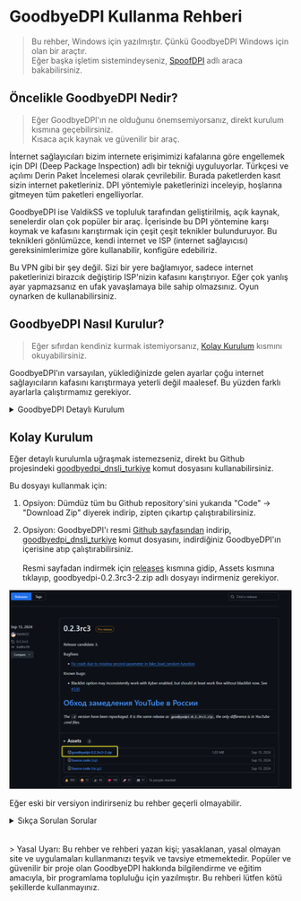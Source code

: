 # GoodbyeDPI Kullanma Rehberi
>
> Bu rehber, Windows için yazılmıştır. Çünkü GoodbyeDPI Windows için olan bir araçtır.<br>Eğer başka işletim sistemindeyseniz, [SpoofDPI](https://github.com/xvzc/SpoofDPI) adlı araca bakabilirsiniz.
>
## Öncelikle GoodbyeDPI Nedir?

> Eğer GoodbyeDPI'ın ne olduğunu önemsemiyorsanız, direkt kurulum kısmına geçebilirsiniz.<br>Kısaca açık kaynak ve güvenilir bir araç.

İnternet sağlayıcıları bizim internete erişimimizi kafalarına göre engellemek için DPI (Deep Package Inspection) adlı bir tekniği uyguluyorlar. Türkçesi ve açılımı Derin Paket İncelemesi olarak çevrilebilir. Burada paketlerden kasıt sizin internet paketleriniz. DPI yöntemiyle paketlerinizi inceleyip, hoşlarına gitmeyen tüm paketleri engelliyorlar.

GoodbyeDPI ise ValdikSS ve topluluk tarafından geliştirilmiş, açık kaynak, senelerdir olan çok popüler bir araç. İçerisinde bu DPI yöntemine karşı koymak ve kafasını karıştırmak için çeşit çeşit teknikler bulunduruyor. Bu teknikleri gönlümüzce, kendi internet ve ISP (internet sağlayıcısı) gereksinimlerimize göre kullanabilir, konfigüre edebiliriz.

Bu VPN gibi bir şey değil. Sizi bir yere bağlamıyor, sadece internet paketlerinizi birazcık değiştirip ISP'nizin kafasını karıştırıyor. Eğer çok yanlış ayar yapmazsanız en ufak yavaşlamaya bile sahip olmazsınız. Oyun oynarken de kullanabilirsiniz.

## GoodbyeDPI Nasıl Kurulur?
>
> Eğer sıfırdan kendiniz kurmak istemiyorsanız, [Kolay Kurulum](#kolay-kurulum) kısmını okuyabilirsiniz.

GoodbyeDPI'ın varsayılan, yüklediğinizde gelen ayarlar çoğu internet sağlayıcıların kafasını karıştırmaya yeterli değil maalesef. Bu yüzden farklı ayarlarla çalıştırmamız gerekiyor.

<details>
    <summary>GoodbyeDPI Detaylı Kurulum</summary>

### 1. GoodbyeDPI'ı resmi Github sayfasından indirelim

[ValdikSS/GoodbyeDPI/releases](https://github.com/ValdikSS/GoodbyeDPI/releases) sayfasından, 0.2.3rc3 pre-release versiyonunu indirmeniz gerekiyor. Başka bir sürümü indirirseniz rehber çalışmayabilir. İndirmek için de Assets kısmına tıklayıp, goodbyedpi-0.2.3rc3-2.zip adlı dosyayı indirmeniz gerekiyor.

![Örnek Görsel](/github/images/assets.png)

İndikten sonra zipten çıkartıp, istediğiniz bir yere atabilirsiniz.

### 2. Kurulum aşaması

Kurulum aşaması için çalıştırmanız gereken bir setup.exe veya herhangi bir şey yok. Program direkt indirdiğiniz gibi çalışabilecek durumda.
Burada kurulumdan kasıt kendi ülkemizde çalışan ayarlar ile GoodbyeDPI çalıştırmak.

Şahsen deneme yanılmayla benim bulduğum 3 tane ayar var. Sırasıyla hangisi sizin internetinizde çalışıyorsa deneyebilirsiniz.
En hafif ayar:

```cmd
-f 1 -k 1 --auto-ttl
```

> Hafiften kasıt, olabildiğince internet paketlerinizi az değiştiriyor olması. Bu sayede uygulamaların kafası karışmazken, internet sağlayıcının kafası karışıyor. Mesela bazı ayarlar fazla güçlüler ve internet sağlayıcının da kafasını karıştırırken uygulamaların veya sitelerin de kafası karışıyor ve uygulamalar açılmayabiliyor / yavaş çalışıyorlar.

Orta ayar:

```cmd
-f 2 -k 2 --auto-ttl --reverse-frag --max-payload -s
```

En ağır ayar:
> Dikkat: bu ayar ile Twitter ve Instagram biraz patates oluyor. Son çare olarak deneyebilirsiniz.

```cmd
--set-ttl 7
```

> "GoodbyeDPI'ı bu ayarlarla nasıl çalıştıracağız peki?"

Bunun için birden fazla, gönlünüze göre kullanabileceğiniz yol var. Dümdüz goodbyedpi.exe'nin olduğu bir yerde terminal açıp, `goodbyedpi [komutlar]` yazarak çalıştırabilirsiniz.

Fakat bununla sürekli uğraşmak mantıklı olmadığı için genellikle script kaydedip, onla istediğimiz ayarları kullanarak açıyoruz.

Eğer şifreli DNS ayarı yapmadıysanız (ki bir ara yapmanızı tavsiye ederim), ben `2_any_country_dns_redir.cmd` dosyasını kopyalayıp düzenliyorum genellikle.

En hafif komutu kullanan örnek .cmd dosyası:

```cmd
@ECHO OFF
PUSHD "%~dp0"
set _arch=x86
IF "%PROCESSOR_ARCHITECTURE%"=="AMD64" (set _arch=x86_64)
IF DEFINED PROCESSOR_ARCHITEW6432 (set _arch=x86_64)
PUSHD "%_arch%"

start "" goodbyedpi.exe -f 1 -k 1 --auto-ttl --dns-addr 1.1.1.1 --dns-port 53 --dnsv6-addr 2606:4700:4700::1111 --dnsv6-port 53

POPD
POPD
```

Bu .cmd dosyasının yaptıklarına bakacak olursak, dümdüz start goodbyedpi.exe diyip, bizim komutlardan biriyle ve DNS'e bağlanma ayarıyla çalıştırıyor.

Bunu kopyalayıp, goodbyedpi'ın yüklü olduğu klasörde .cmd adlı bir dosya açıp ona yapıştırın. Sonra ister o dosyayı direkt açabilir, isterseniz de o dosyanın kısayolunu oluşturup kısayolu açabilirsiniz. Ama bu CMD dosyasının orjinali sadece goodbyedpi klasöründeyken çalışır, çünkü diğer şekilde goodbyedpi.exe'yi nasıl bulacak :D
</details>

## Kolay Kurulum

Eğer detaylı kurulumla uğraşmak istemezseniz, direkt bu Github projesindeki [goodbyedpi_dnsli_turkiye](goodbyedpi_dnsli_turkiye.cmd) komut dosyasını kullanabilirsiniz.

Bu dosyayı kullanmak için:

1. Opsiyon: Dümdüz tüm bu Github repository'sini yukarıda "Code" -> "Download Zip" diyerek indirip, zipten çıkartıp çalıştırabilirsiniz.

2. Opsiyon: GoodbyeDPI'ı resmi [Github sayfasından](https://github.com/ValdikSS/GoodbyeDPI/) indirip, [goodbyedpi_dnsli_turkiye](goodbyedpi_dnsli_turkiye.cmd) komut dosyasını, indirdiğiniz GoodbyeDPI'ın içerisine atıp çalıştırabilirsiniz.<br><br>Resmi sayfadan indirmek için [releases](https://github.com/ValdikSS/GoodbyeDPI/releases/) kısmına gidip, Assets kısmına tıklayıp, goodbyedpi-0.2.3rc3-2.zip adlı dosyayı indirmeniz gerekiyor.

![Örnek Görsel](/github/images/assets.png)

Eğer eski bir versiyon indirirseniz bu rehber geçerli olmayabilir.
<br>
<details>
    <summary>Sıkça Sorulan Sorular</summary>

### "Kurdum, DNS konfigürasyonu ile de açtım hala giremiyorum çalışmıyor???"

GoodbyeDPI'ın arka planda açık kalması gerekiyor. Eğer kapattıysanız mantıken aktif olarak paketlerinizi ISP'nin kafasını karıştıracak şekilde düzenleyemez veya yönlendiremez.

Eğer açıksa ve yine de çalışmıyorsa, versiyonunu kontrol edin. Bazen indirirken yanlışlıkla 0.2.2 versiyonu indirilinebiliyor. Bu rehber v0.2.3rc3 pre-release sürümü için geçerli.

Sürüm de doğruysa o zaman GoodbyeDPI'ın da yanında şifreli DNS kullanmanız gerekebilir. Ya da daha ağır bir komut denemeniz gerekebilir. [Alternatif Komutlar](alternatif_komutlar/) klasöründen sırasıyla deneyebilirsiniz. Ayriyeten [Alternatif DNS](alternatif_dns/) klasöründen farklı bir DNS de deneyebilirsiniz.

### "Hep altta aşağıda gözükecek mi bu?"

Maalesef evet. Ama üçüncü parti yazılımları kullanarak sistem tepsisine küçültebilirsiniz. Benim şahsen kullandığım yazılım [Traymond](https://github.com/fcFn/traymond).

</details>
<br><br>
> Yasal Uyarı: Bu rehber ve rehberi yazan kişi; yasaklanan, yasal olmayan site ve uygulamaları kullanmanızı teşvik ve tavsiye etmemektedir. Popüler ve güvenilir bir proje olan GoodbyeDPI hakkında bilgilendirme ve eğitim amacıyla, bir programlama topluluğu için yazılmıştır. Bu rehberi lütfen kötü şekillerde kullanmayınız.
